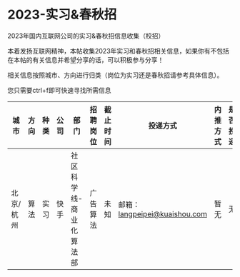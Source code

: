 # 2023-实习&春秋招
2023年国内互联网公司的实习&amp;春秋招信息收集（校招）

本着发扬互联网精神，本帖收集2023年实习和春秋招相关信息，如果你有不包括在本帖的有关信息并希望分享的话，可以积极参与分享！

相关信息按照城市、方向进行归类（岗位为实习还是春秋招请参考具体信息）。

您只需要ctrl+f即可快速寻找所需信息

| 城市      | 方向 | 种类 | 公司 | 部门                    | 招聘岗位 | 截止时间 | 投递方式                      | 内推方式 | 是否投递 | 信息来源 | 具体信息                                                     |
| ---      | ---  | --- | --- | ----------------------  | ------ | ----    | --------------------------- | -------- | -------- | -------- | ------------------------------------------------------------ |
| 北京/杭州 | 算法 | 实习 | 快手 | 社区科学线-商业化算法部 | 广告算法 | 未知     | 邮箱：langpeipei@kuaishou.com | 暂无     | 无       | 暂无     | [图片](Image/快手-广告算法-实习.jpg) |





